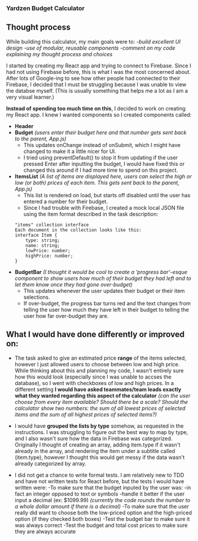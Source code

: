 ### Yardzen Budget Calculator

## Thought process
While building this calculator, my main goals were to:
*-build excellent UI design*
*-use of modular, reusable components*
*-comment on my code explaining my thought process and choices*

I started by creating my React app and trying to connect to Firebase. Since I had not using Firebase before, this is what I was the most concerned about. After lots of Google-ing to see how other people had connected to their Firebase, I decided that I must be struggling because I was unable to view the databse myself. (This is usually something that helps me a lot as I am a very visual learner.)

**Instead of spending too much time on this**, I decided to work on creating my React app. I knew I wanted components so I created components called:
- **Header**
- **Budget** *(users enter their budget here and that number gets sent back to the parent, App.js)*
    - This updates onChange instead of onSubmit, which I might have changed to make it a little nicer for UI.
    - I tried using preventDefault() to stop it from updating if the user pressed Enter after inputting the budget, I would have fixed this or changed this around if I had more time to spend on this project.
- **ItemsList** *(A list of items are displayed here, users can select the high or low (or both) prices of each item. This gets sent back to the parent, App.js)*
    - This list is rendered on load, but starts off disabled until the user has entered a number for their budget.
    - Since I had trouble with Firebase, I created a mock local JSON file using the item format described in the task description:
    ```
    "items" collection interface
    Each document in the collection looks like this:
    interface Item {
        type: string;
        name: string;
        lowPrice: number;
        highPrice: number;
    }
    ```
- **BudgetBar** *(I thought it would be cool to create a 'progress bar'-esque component to show users how much of their budget they had left and to let them know once they had gone over-budget)*
    - This updates whenever the user updates their budget or their item selections.
    - If over-budget, the progress bar turns red and the text changes from telling the user how much they have left in their budget to telling the user how far over-budget they are.



## What I would have done differently or improved on:

- The task asked to give an estimated price **range** of the items selected, however I just allowed users to choose between low and high price. While thinking about this and planning my code, I wasn't entirely sure how this would look (especially since I was unable to accses the database), so I went with checkboxes of low and high prices.
In a different setting **I would have asked teammates/team leads exactly what they wanted regarding this aspect of the calculator** *(can the user choose from every item available? Should there be a scale? Should the calculator show two numbers: the sum of all lowest prices of selected items and the sum of all highest prices of selected items?)*

- I would have **grouped the lists by type** somehow, as requested in the instructions. I was struggling to figure out the best way to map by type, and I also wasn't sure how the data in Firebase was categorized. Originally I thought of creating an array, adding item.type if it wasn't already in the array, and rendering the item under a subtitle called (item.type), however I thought this would get messy if the data wasn't already categorized by array.

- I did not get a chance to write formal tests. I am relatively new to TDD and have not written tests for React before, but the tests I would have written were:
    -To make sure that the budget inputed by the user was:
        -in fact an integer opposed to text or symbols
        -handle it better if the user input a decimal (ex: $1099.99) *(currently the code rounds the number to a whole dollar amount if there is a decimal)*
    -To make sure that the user really did want to choose both the low-priced option and the high-priced option (if they checked both boxes)
    -Test the budget bar to make sure it was always correct
    -Test the budget and total cost prices to make sure they are always accurate